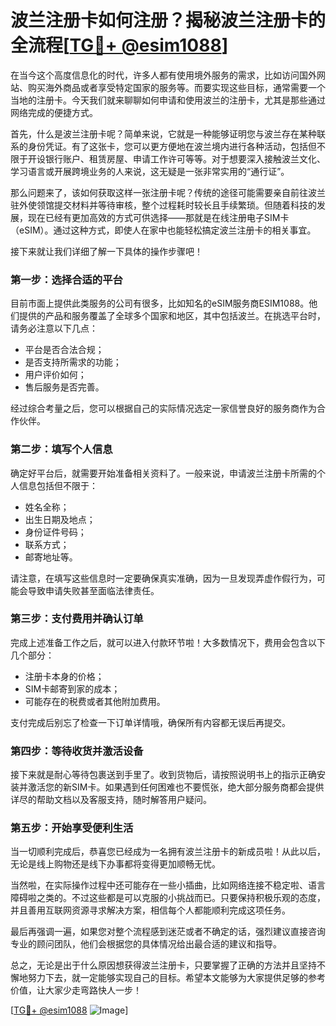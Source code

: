 # 波兰注册卡如何注册？揭秘波兰注册卡的全流程[[TG💪+ @esim1088](https://t.me/s/esim1088)]

在当今这个高度信息化的时代，许多人都有使用境外服务的需求，比如访问国外网站、购买海外商品或者享受特定国家的服务等。而要实现这些目标，通常需要一个当地的注册卡。今天我们就来聊聊如何申请和使用波兰的注册卡，尤其是那些通过网络完成的便捷方式。

首先，什么是波兰注册卡呢？简单来说，它就是一种能够证明您与波兰存在某种联系的身份凭证。有了这张卡，您可以更方便地在波兰境内进行各种活动，包括但不限于开设银行账户、租赁房屋、申请工作许可等等。对于想要深入接触波兰文化、学习语言或开展跨境业务的人来说，这无疑是一张非常实用的“通行证”。

那么问题来了，该如何获取这样一张注册卡呢？传统的途径可能需要亲自前往波兰驻外使领馆提交材料并等待审核，整个过程耗时较长且手续繁琐。但随着科技的发展，现在已经有更加高效的方式可供选择——那就是在线注册电子SIM卡（eSIM）。通过这种方式，即使人在家中也能轻松搞定波兰注册卡的相关事宜。

接下来就让我们详细了解一下具体的操作步骤吧！

### 第一步：选择合适的平台

目前市面上提供此类服务的公司有很多，比如知名的eSIM服务商ESIM1088。他们提供的产品和服务覆盖了全球多个国家和地区，其中包括波兰。在挑选平台时，请务必注意以下几点：
- 平台是否合法合规；
- 是否支持所需求的功能；
- 用户评价如何；
- 售后服务是否完善。

经过综合考量之后，您可以根据自己的实际情况选定一家信誉良好的服务商作为合作伙伴。

### 第二步：填写个人信息

确定好平台后，就需要开始准备相关资料了。一般来说，申请波兰注册卡所需的个人信息包括但不限于：
- 姓名全称；
- 出生日期及地点；
- 身份证件号码；
- 联系方式；
- 邮寄地址等。

请注意，在填写这些信息时一定要确保真实准确，因为一旦发现弄虚作假行为，可能会导致申请失败甚至面临法律责任。

### 第三步：支付费用并确认订单

完成上述准备工作之后，就可以进入付款环节啦！大多数情况下，费用会包含以下几个部分：
- 注册卡本身的价格；
- SIM卡邮寄到家的成本；
- 可能存在的税费或者其他附加费用。

支付完成后别忘了检查一下订单详情哦，确保所有内容都无误后再提交。

### 第四步：等待收货并激活设备

接下来就是耐心等待包裹送到手里了。收到货物后，请按照说明书上的指示正确安装并激活您的新SIM卡。如果遇到任何困难也不要慌张，绝大部分服务商都会提供详尽的帮助文档以及客服支持，随时解答用户疑问。

### 第五步：开始享受便利生活

当一切顺利完成后，恭喜您已经成为一名拥有波兰注册卡的新成员啦！从此以后，无论是线上购物还是线下办事都将变得更加顺畅无忧。

当然啦，在实际操作过程中还可能存在一些小插曲，比如网络连接不稳定啦、语言障碍啦之类的。不过这些都是可以克服的小挑战而已。只要保持积极乐观的态度，并且善用互联网资源寻求解决方案，相信每个人都能顺利完成这项任务。

最后再强调一遍，如果您对整个流程感到迷茫或者不确定的话，强烈建议直接咨询专业的顾问团队，他们会根据您的具体情况给出最合适的建议和指导。

总之，无论是出于什么原因想获得波兰注册卡，只要掌握了正确的方法并且坚持不懈地努力下去，就一定能够实现自己的目标。希望本文能够为大家提供足够的参考价值，让大家少走弯路快人一步！

[[TG💪+ @esim1088](https://t.me/s/esim1088) ![Image](https://i.postimg.cc/4NQfJmqS/Snipaste-2025-05-13-00-14-12.png)]